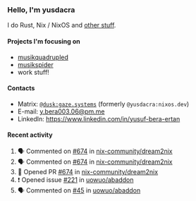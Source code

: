 ### Hello, I'm yusdacra

I do Rust, Nix / NixOS and [other stuff](https://gaze.systems/).

#### Projects I'm focusing on

- [musikquadrupled](https://github.com/yusdacra/musikquadrupled)
- [musikspider](https://github.com/yusdacra/musikspider)
- work stuff!

#### Contacts

- Matrix: [`@dusk:gaze.systems`](https://matrix.to/#/@dusk:gaze.systems) (formerly `@yusdacra:nixos.dev`)
- E-mail: y.bera003.06@pm.me
- LinkedIn: https://www.linkedin.com/in/yusuf-bera-ertan

#### Recent activity

<!--START_SECTION:activity-->
1. 🗣 Commented on [#674](https://github.com/nix-community/dream2nix/pull/674#issuecomment-1719379935) in [nix-community/dream2nix](https://github.com/nix-community/dream2nix)
2. 🗣 Commented on [#674](https://github.com/nix-community/dream2nix/pull/674#issuecomment-1715649992) in [nix-community/dream2nix](https://github.com/nix-community/dream2nix)
3. 💪 Opened PR [#674](https://github.com/nix-community/dream2nix/pull/674) in [nix-community/dream2nix](https://github.com/nix-community/dream2nix)
4. ❗ Opened issue [#221](https://github.com/uowuo/abaddon/issues/221) in [uowuo/abaddon](https://github.com/uowuo/abaddon)
5. 🗣 Commented on [#45](https://github.com/uowuo/abaddon/issues/45#issuecomment-1712907313) in [uowuo/abaddon](https://github.com/uowuo/abaddon)
<!--END_SECTION:activity-->
